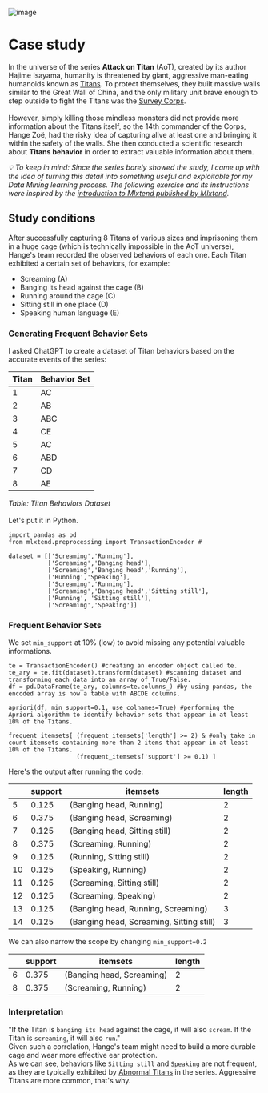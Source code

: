 ![image](https://github.com/user-attachments/assets/fd090d39-1b28-4317-9e2a-92f3cd62255b)
# Case study
In the universe of the series **Attack on Titan** (AoT), created by its author Hajime Isayama, humanity is threatened by giant, aggressive man-eating humanoids known as [Titans](https://attackontitan.fandom.com/wiki/Titan). To protect themselves, they built massive walls similar to the Great Wall of China, and the only military unit brave enough to step outside to fight the Titans was the [Survey Corps](https://attackontitan.fandom.com/wiki/Survey_Corps). </br>
</br>
However, simply killing those mindless monsters did not provide more information about the Titans itself, so the 14th commander of the Corps, Hange Zoë, had the risky idea of capturing alive at least one and bringing it within the safety of the walls. She then conducted a scientific research about **Titans behavior** in order to extract valuable information about them. 

_💡 To keep in mind: Since the series barely showed the study, I came up with the idea of turning this detail into something useful and exploitable for my Data Mining learning process. The following exercise and its instructions were inspired by the [introduction to Mlxtend published by Mlxtend](https://rasbt.github.io/mlxtend/user_guide/frequent_patterns/apriori/#example-1-generating-frequent-itemsets)._

## Study conditions
After successfully capturing 8 Titans of various sizes and imprisoning them in a huge cage (which is technically impossible in the AoT universe), Hange's team recorded the observed behaviors of each one. Each Titan exhibited a certain set of behaviors, for example: </b>
- Screaming (A)
- Banging its head against the cage (B)
- Running around the cage (C)
- Sitting still in one place (D)
- Speaking human language (E) </b>

### Generating Frequent Behavior Sets
I asked ChatGPT to create a dataset of Titan behaviors based on the accurate events of the series:</b>

| Titan | Behavior Set  |
|-------|---------------|
| 1     | AC            |
| 2     | AB            |
| 3     | ABC           |
| 4     | CE            |
| 5     | AC            |
| 6     | ABD           |
| 7     | CD            |
| 8     | AE            |

*Table: Titan Behaviors Dataset* </br>
</br>
Let's put it in Python.
````
import pandas as pd
from mlxtend.preprocessing import TransactionEncoder #

dataset = [['Screaming','Running'],
           ['Screaming','Banging head'],
           ['Screaming','Banging head','Running'],
           ['Running','Speaking'],
           ['Screaming','Running'],
           ['Screaming','Banging head','Sitting still'],
           ['Running', 'Sitting still'],
           ['Screaming','Speaking']]
````
### Frequent Behavior Sets

We set `min_support` at 10% (low) to avoid missing any potential valuable informations.
````
te = TransactionEncoder() #creating an encoder object called te.
te_ary = te.fit(dataset).transform(dataset) #scanning dataset and transforming each data into an array of True/False.
df = pd.DataFrame(te_ary, columns=te.columns_) #by using pandas, the encoded array is now a table with ABCDE columns.

apriori(df, min_support=0.1, use_colnames=True) #performing the Apriori algorithm to identify behavior sets that appear in at least 10% of the Titans.

frequent_itemsets[ (frequent_itemsets['length'] >= 2) & #only take in count itemsets containing more than 2 items that appear in at least 10% of the Titans.
                   (frequent_itemsets['support'] >= 0.1) ]
````
Here's the output after running the code:

|        | support       |itemsets                                |length|
|------- |---------------|----------------------------------------|------|
| 5      | 0.125         |(Banging head, Running)                 |  2   |
| 6      | 0.375         |(Banging head, Screaming)               |  2   |
| 7      | 0.125         |(Banging head, Sitting still)           |  2   |
| 8      | 0.375         |(Screaming, Running)                    |  2   |
| 9      | 0.125         | (Running, Sitting still)               |  2   |
| 10     | 0.125         |(Speaking, Running)                     |  2   |
| 11     | 0.125         |(Screaming, Sitting still)              |  2   |
| 12     | 0.125         | (Screaming, Speaking)                  |   2  |
| 13     | 0.125         |(Banging head, Running, Screaming)      |   3  |
| 14     | 0.125         |(Banging head, Screaming, Sitting still)|   3  |

We can also narrow the scope by changing `min_support=0.2`

|        | support       |itemsets                                |length|
|------- |---------------|----------------------------------------|------|
| 6      | 0.375         |(Banging head, Screaming)               |  2   |
| 8      | 0.375         |(Screaming, Running)                    |  2   |

### Interpretation
"If the Titan is `banging its head` against the cage, it will also `scream`. If the Titan is `screaming`, it will also `run`." </br>
Given such a correlation, Hange's team might need to build a more durable cage and wear more effective ear protection. </br>
As we can see, behaviors like `Sitting still` and `Speaking` are not frequent, as they are typically exhibited by [Abnormal Titans](https://attackontitan.fandom.com/wiki/Abnormal) in the series. Aggressive Titans are more common, that's why.

